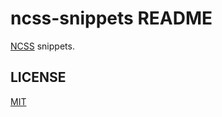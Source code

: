 # ncss-snippets README
[NCSS](https://github.com/SatooRu65536/ncss) snippets.

## LICENSE
[MIT](./LICENSE)
